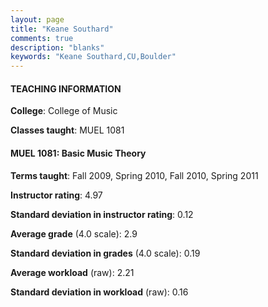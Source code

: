 ```yaml
---
layout: page
title: "Keane Southard" 
comments: true
description: "blanks"
keywords: "Keane Southard,CU,Boulder"
---
```

<head>
<script src="https://ajax.googleapis.com/ajax/libs/jquery/2.1.3/jquery.min.js"></script>
<script src="https://dl.dropboxusercontent.com/s/pc42nxpaw1ea4o9/highcharts.js?dl=0"></script>
<!-- <script src="../assets/js/highcharts.js"></script> -->
<style type="text/css">@font-face {
	font-family: "Bebas Neue";
	src: url(https://www.filehosting.org/file/details/544349/BebasNeue Regular.otf) format("opentype");
	}
	h1.Bebas { 
		font-family: "Bebas Neue", Verdana, Tahoma;
	}
</style>
</head>
	   
#### TEACHING INFORMATION

**College**: College of Music

**Classes taught**: MUEL 1081

#### MUEL 1081: Basic Music Theory

**Terms taught**: Fall 2009, Spring 2010, Fall 2010, Spring 2011

**Instructor rating**: 4.97

**Standard deviation in instructor rating**: 0.12

**Average grade** (4.0 scale): 2.9

**Standard deviation in grades** (4.0 scale): 0.19

**Average workload** (raw): 2.21

**Standard deviation in workload** (raw): 0.16

